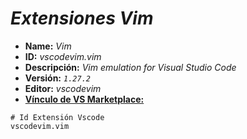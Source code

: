 <!-- Autor: Daniel Benjamin Perez Morales -->
<!-- GitHub: https://github.com/DanielBenjaminPerezMoralesDev13 -->
<!-- GitLab: https://gitlab.com/DanielBenjaminPerezMoralesDev13 -->
<!-- Correo electrónico: danielperezdev@proton.me -->
# ***Extensiones Vim***

- **Name:** *Vim*
- **ID:** *vscodevim.vim*
- **Descripción:** *Vim emulation for Visual Studio Code*
- **Versión:** *`1.27.2`*
- **Editor:** *vscodevim*
- **[Vínculo de VS Marketplace:](https://marketplace.visualstudio.com/items?itemName=vscodevim.vim "https://marketplace.visualstudio.com/items?itemName=vscodevim.vim")**

```plaintext
# Id Extensión Vscode
vscodevim.vim
```
